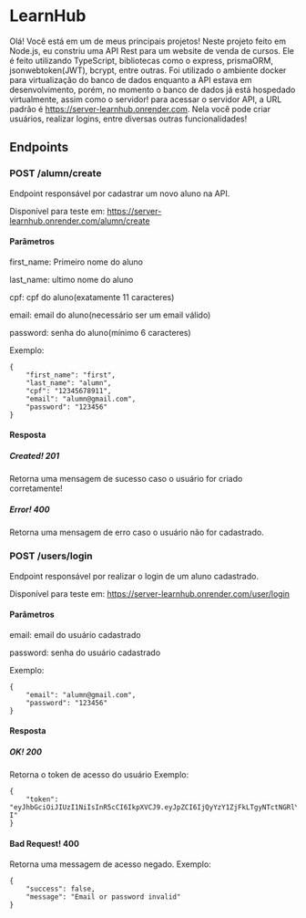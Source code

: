 # LearnHub
Olá! Você está em um de meus principais projetos!
Neste projeto feito em Node.js, eu constriu uma API Rest para um website de venda de cursos.
Ele é feito utilizando TypeScript, bibliotecas como o express, prismaORM, jsonwebtoken(JWT), bcrypt, entre outras.
Foi utilizado o ambiente docker para virtualização do banco de dados enquanto a API estava em desenvolvimento,
porém, no momento o banco de dados já está hospedado virtualmente, assim como o servidor!
para acessar o servidor API, a URL padrão é https://server-learnhub.onrender.com.
Nela você pode criar usuários, realizar logins, entre diversas outras funcionalidades!
## Endpoints
### POST /alumn/create
Endpoint responsável por cadastrar um novo aluno na API.

Disponível para teste em: https://server-learnhub.onrender.com/alumn/create
#### Parâmetros
first_name: Primeiro nome do aluno

last_name: ultimo nome do aluno

cpf: cpf do aluno(exatamente 11 caracteres)

email: email do aluno(necessário ser um email válido)

password: senha do aluno(mínimo 6 caracteres)

Exemplo:
```
{
	"first_name": "first",
	"last_name": "alumn",
	"cpf": "12345678911",
	"email": "alumn@gmail.com",
	"password": "123456"
}
```
#### Resposta
##### Created! 201
Retorna uma mensagem de sucesso caso o usuário for criado corretamente!
##### Error! 400
Retorna uma mensagem de erro caso o usuário não for cadastrado.

### POST /users/login
Endpoint responsável por realizar o login de um aluno cadastrado.

Disponível para teste em: https://server-learnhub.onrender.com/user/login
#### Parâmetros
email: email do usuário cadastrado

password: senha do usuário cadastrado

Exemplo:
```
{
	"email": "alumn@gmail.com",
	"password": "123456"
}
```
#### Resposta
##### OK! 200
Retorna o token de acesso do usuário
Exemplo:
```
{
	"token": "eyJhbGciOiJIUzI1NiIsInR5cCI6IkpXVCJ9.eyJpZCI6IjQyYzY1ZjFkLTgyNTctNGRlYi1hZTI2LTgwM2Y2MmQ0MDAxMSIsImlkX3VzZXIiOiIwZWZjZTk4My05OTIwLTRiMTgtOGZjNy0xMzEzYTg4MmZlYTAiLCJpYXQiOjE2OTM0MDQ5ODMsImV4cCI6MTY5MzQ5MTM4M30.EDJWaFNxDgkHWfc63k86SLsxxDCVjK7S4H7lmXn7X-I"
}
```
#### Bad Request! 400
Retorna uma messagem de acesso negado.
Exemplo:
```
{
	"success": false,
	"message": "Email or password invalid"
}
```

